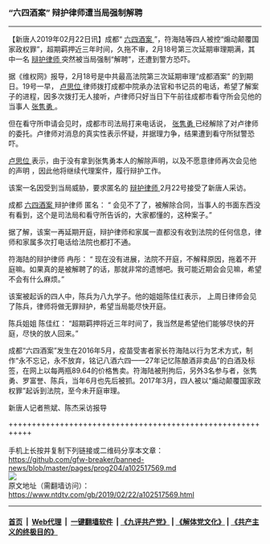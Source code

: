 ### “六四酒案” 辩护律师遭当局强制解聘
------------------------

<div class="post_content">
 <p>
  【新唐人2019年02月22日讯】成都“
  <a href="https://www.ntdtv.com/gb/六四酒案.htm">
   六四酒案
  </a>
  ”，符海陆等四人被控“煽动颠覆国家政权罪”，超期羁押近三年时间，久拖不审，2月18号第三次延期审理期满，其中一名
  <a href="https://www.ntdtv.com/gb/辩护律师.htm">
   辩护律师
  </a>
  突然被当局强制“解聘”，还遭到警方恐吓。
 </p>
 <p>
  据《维权网》报导，2月18号是中共最高法院第三次延期审理“成都酒案” 的到期日。19号一早，
  <a href="https://www.ntdtv.com/gb/卢思位.htm">
   卢思位
  </a>
  律师拨打成都中院承办法官和书记员的电话，希望了解案子的进程，因多次拨打无人接听，卢律师只好当日下午前往成都市看守所会见他的当事人
  <a href="https://www.ntdtv.com/gb/张隽勇.htm">
   张隽勇
  </a>
  。
 </p>
 <p>
  但在看守所申请会见时，成都市司法局打来电话说，
  <a href="https://www.ntdtv.com/gb/张隽勇.htm">
   张隽勇
  </a>
  已经解除了对卢律师的委托。卢律师对消息的真实性表示怀疑，并据理力争，结果遭到看守所狱警恐吓。
 </p>
 <p>
  <a href="https://www.ntdtv.com/gb/卢思位.htm">
   卢思位
  </a>
  表示，由于没有拿到张隽勇本人的解除声明，以及不愿意律师再次会见他的声明 ，因此他将继续代理案件，履行辩护工作。
 </p>
 <p>
  该案一名因受到当局威胁，要求匿名的
  <a href="https://www.ntdtv.com/gb/辩护律师.htm">
   辩护律师
  </a>
  2月22号接受了新唐人采访。
 </p>
 <p>
  成都
  <a href="https://www.ntdtv.com/gb/六四酒案.htm">
   六四酒案
  </a>
  辩护律师 匿名： “ 会见不了了，被解除合同，当事人的书面东西没有看到，这个是司法局和看守所告诉的，大家都懂的，这种案子。”
 </p>
 <p>
  据了解，该案一再延期开庭，辩护律师和家属一直都没有收到法院的任何信息，律师和家属多次打电话给法院也都打不通。
 </p>
 <p>
  符海陆的辩护律师 冉彤： “ 现在没有进展，法院不开庭，不解释原因，拖着不开庭嘛。如果真的是被解聘了的话，那就非常的遗憾吧。我可能近期会会见嘛，希望不会有什么麻烦。”
 </p>
 <p>
  该案被起诉的四人中，陈兵为八九学子。他的姐姐陈佳红表示， 上周日律师会见了陈兵，律师将做无罪辩护，希望当局能尽快开庭。
 </p>
 <p>
  陈兵姐姐 陈佳红： “超期羁押将近三年时间了，我当然是希望他们能够尽快的开庭，尽快的放人回来。”
 </p>
 <p>
  成都“六四酒案”发生在2016年5月，疫苗受害者家长符海陆以行为艺术方式，制作“永不忘记，永不放弃，铭记八酒六四——27年记忆陈酿酒非卖品”的白酒及标签，在网上以每两瓶89.64的价格售卖。符海陆被刑拘后，另外3名参与者，张隽勇、罗富誉、陈兵，当年6月也先后被抓。2017年3月，四人被以“煽动颠覆国家政权罪”起诉到法院，至今未开庭审理。
 </p>
 <p>
  新唐人记者熊斌、陈杰采访报导
 </p>
 <p>
 </p>
 <div class="single_ad">
 </div>
</div>

+++++++++++++++++++++++++++++++++++++++++++++++++++++++++++<br/><br/>
手机上长按并复制下列链接或二维码分享本文章：<br/>
https://github.com/gfw-breaker/banned-news/blob/master/pages/prog204/a102517569.md <br/>
<a href='https://github.com/gfw-breaker/banned-news/blob/master/pages/prog204/a102517569.md'><img src='https://github.com/gfw-breaker/banned-news/blob/master/pages/prog204/a102517569.md.png'/></a> <br/>
原文地址（需翻墙访问）：https://www.ntdtv.com/gb/2019/02/22/a102517569.html


------------------------
#### [首页](https://github.com/gfw-breaker/banned-news/blob/master/README.md) &nbsp;|&nbsp; [Web代理](https://github.com/labour-camp/helloworld) &nbsp;|&nbsp; [一键翻墙软件](https://github.com/gfw-breaker/nogfw/blob/master/README.md) &nbsp;| [《九评共产党》](https://github.com/gfw-breaker/9ping.md/blob/master/README.md#九评之一评共产党是什么) | [《解体党文化》](https://github.com/gfw-breaker/jtdwh.md/blob/master/README.md) | [《共产主义的终极目的》](https://github.com/gfw-breaker/gczydzjmd.md/blob/master/README.md)

